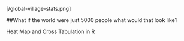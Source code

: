 [/global-village-stats.png]

##What if the world were just 5000 people what would that look like?

Heat Map and Cross Tabulation in R
